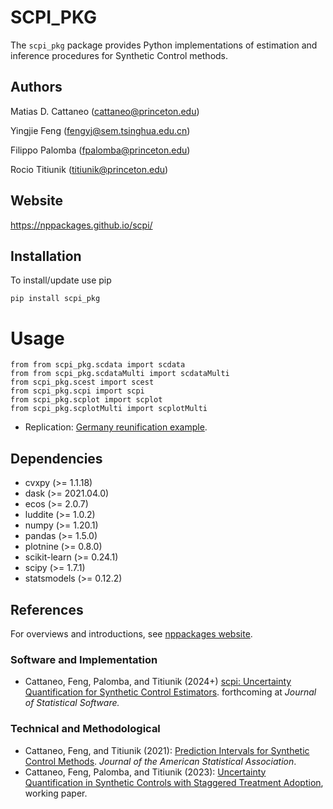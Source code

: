 # SCPI_PKG

The `scpi_pkg` package provides Python implementations of estimation and inference procedures for Synthetic Control methods.

## Authors

Matias D. Cattaneo (<cattaneo@princeton.edu>)

Yingjie Feng (<fengyj@sem.tsinghua.edu.cn>)

Filippo Palomba (<fpalomba@princeton.edu>)

Rocio Titiunik (<titiunik@princeton.edu>)

## Website

https://nppackages.github.io/scpi/

## Installation

To install/update use pip

```
pip install scpi_pkg
```

# Usage

```
from from scpi_pkg.scdata import scdata
from from scpi_pkg.scdataMulti import scdataMulti
from scpi_pkg.scest import scest
from scpi_pkg.scpi import scpi
from scpi_pkg.scplot import scplot
from scpi_pkg.scplotMulti import scplotMulti
```

- Replication: [Germany reunification example](https://github.com/nppackages/scpi/blob/main/Python/scpi_illustration.py).

## Dependencies

- cvxpy          (>= 1.1.18)
- dask            (>= 2021.04.0)
- ecos            (>= 2.0.7)
- luddite         (>= 1.0.2)
- numpy         (>= 1.20.1)
- pandas        (>= 1.5.0)
- plotnine       (>= 0.8.0)
- scikit-learn  (>= 0.24.1)
- scipy            (>= 1.7.1)
- statsmodels (>= 0.12.2)

## References

For overviews and introductions, see [nppackages website](https://nppackages.github.io/).

### Software and Implementation

- Cattaneo, Feng, Palomba, and Titiunik (2024+) [scpi: Uncertainty Quantification for Synthetic Control Estimators](https://arxiv.org/abs/2202.05984). forthcoming at *Journal of Statistical Software.*

### Technical and Methodological

- Cattaneo, Feng, and Titiunik (2021): [Prediction Intervals for Synthetic Control Methods](https://cattaneo.princeton.edu/papers/Cattaneo-Feng-Titiunik_2021_JASA.pdf).
  _Journal of the American Statistical Association_.
- Cattaneo, Feng, Palomba, and Titiunik (2023): [Uncertainty Quantification in Synthetic Controls with Staggered Treatment Adoption](https://arxiv.org/abs/2210.05026), working paper.
